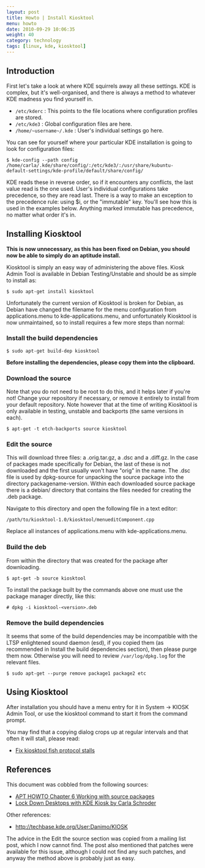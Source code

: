```yaml
---
layout: post
title: Howto | Install Kiosktool
menu: howto
date: 2010-09-29 10:06:35
weight: 40
category: technology
tags: [linux, kde, kiosktool]
---
```


## Introduction

First let's take a look at where KDE squirrels away all these settings. KDE is complex, but it's well-organised, and there is always a method to whatever KDE madness you find yourself in.

   * `/etc/kderc` :  This points to the file locations where configuration profiles are stored. 
   * `/etc/kde3` : Global configuration files are here. 
   * `/home/~username~/.kde` : User's individual settings go here.

You can see for yourself where your particular KDE installation is going to look for configuration files: 

    $ kde-config --path config
    /home/carla/.kde/share/config/:/etc/kde3/:/usr/share/kubuntu-
    default-settings/kde-profile/default/share/config/
 
KDE reads these in reverse order, so if it encounters any conflicts, the last value read is the one used. User's individual configurations take precedence, so they are read last. 
There is a way to make an exception to the precedence rule: using $i, or the "immutable" key. You'll see how this is used in the examples below. Anything marked immutable has precedence, no matter what order it's in.

## Installing Kiosktool

**This is now unnecessary, as this has been fixed on Debian, you should now be able to simply do an aptitude install.**

Kiosktool is simply an easy way of administering the above files. Kiosk Admin Tool is available in Debian Testing/Unstable and should be as simple to install as:

    $ sudo apt-get install kiosktool

Unfortunately the current version of Kiosktool is broken for Debian, as Debian have changed the filename for the menu configuration from applications.menu to kde-applications.menu, and unfortunately Kiosktool is now unmaintained, so to install requires a few more steps than normal:

### Install the build dependencies

    $ sudo apt-get build-dep kiosktool

**Before installing the dependencies, please copy them into the clipboard.**

### Download the source

Note that you do not need to be root to do this, and it helps later if you're not! Change your repository if necessary, or remove it entirely to install from your default repository. Note however that at the time of writing Kiosktool is only available in testing, unstable and backports (the same versions in each).

    $ apt-get -t etch-backports source kiosktool

### Edit the source

This will download three files: a .orig.tar.gz, a .dsc and a .diff.gz. In the case of packages made specifically for Debian, the last of these is not downloaded and the first usually won't have "orig" in the name. The .dsc file is used by dpkg-source for unpacking the source package into the directory packagename-version. Within each downloaded source package there is a debian/ directory that contains the files needed for creating the .deb package.

Navigate to this directory and open the following file in a text editor:

    /path/to/kiosktool-1.0/kiosktool/menueditComponent.cpp

Replace all instances of applications.menu with kde-applications.menu.

### Build the deb

From within the directory that was created for the package after downloading.

    $ apt-get -b source kiosktool

To install the package built by the commands above one must use the package manager directly, like this:

    # dpkg -i kiosktool-<version>.deb

### Remove the build dependencies

It seems that some of the build dependencies may be incompatible with the LTSP enlightened sound daemon (esd), if you copied them (as recommended in Install the build dependencies section), then please purge them now. Otherwise you will need to review `/var/log/dpkg.log` for the relevant files.

    $ sudo apt-get --purge remove package1 package2 etc

## Using Kiosktool

After installation you should have a menu entry for it in System -> KIOSK Admin Tool, or use the kiosktool command to start it from the command prompt.

You may find that a copying dialog crops up at regular intervals and that often it will stall, please read:

   * [Fix kiosktool fish protocol stalls](/howto/fix-kiosktool-fish-protocol-stalls/)

## References

This document was cobbled from the following sources:

   * [APT HOWTO Chapter 6 Working with source packages](http://www.debian.org/doc/manuals/apt-howto/ch-sourcehandling.en.html)
   * [Lock Down Desktops with KDE Kiosk by Carla Schroder](http://www.enterprisenetworkingplanet.com/netos/article.php/3573736)

Other references:

   * http://techbase.kde.org/User:Danimo/KIOSK

The advice in the Edit the source section was copied from a mailing list post, which I now cannot find. The post also mentioned that patches were available for this issue, although I could not find any such patches, and anyway the method above is probably just as easy.
